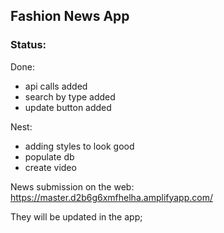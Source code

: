 ##  Fashion News App

### Status:
Done: 
- api calls added
- search by type added
- update button added

Nest:
* adding styles to look good
* populate db
* create video

News submission on the web: 
https://master.d2b6g6xmfhelha.amplifyapp.com/

They will be updated in the app;
